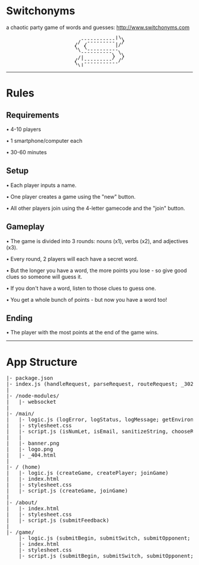 # Switchonyms

a chaotic party game of words and guesses: http://www.switchonyms.com

<pre style='line-height: 0.5; text-align: center'>
             |\ 
  -----------  \
 /  ---------  /
/  /         |/ 
\  \            
 \  ----------  
  ----------  \ 
            \  \
 /|         /  /
/  ---------  / 
\  -----------  
 \|             
</pre>
<hr>

# Rules


## Requirements

• 4-10 players

• 1 smartphone/computer each

• 30-60 minutes



## Setup

• Each player inputs a name.

• One player creates a game using the "new" button.

• All other players join using the 4-letter gamecode and the "join" button.



## Gameplay

• The game is divided into 3 rounds: nouns (x1), verbs (x2), and adjectives (x3).

• Every round, 2 players will each have a secret word.

• But the longer you have a word, the more points you lose - so give good clues so someone will guess it.

• If you don't have a word, listen to those clues to guess one.

• You get a whole bunch of points - but now you have a word too!



## Ending

• The player with the most points at the end of the game wins.




<hr>

# App Structure

<pre>
|- package.json
|- index.js (handleRequest, parseRequest, routeRequest; _302, _403, _404; handleSocket, parseSocket, routeSocket; _400)
|
|- /node-modules/
|   |- websocket
|
|- /main/
|   |- logic.js (logError, logStatus, logMessage; getEnvironment, getAsset, getWord; isNumLet, isBot; renderHTML; generateRandom, chooseRandom, sortRandom; sanitizeString; determineSession, cleanDatabase)
|   |- stylesheet.css
|   |- script.js (isNumLet, isEmail, sanitizeString, chooseRandom; displayError, buildWords, animateWords; sendPost, createSocket)
|   |
|   |- banner.png
|   |- logo.png
|   |- _404.html
|
|- / (home)
|   |- logic.js (createGame, createPlayer; joinGame)
|   |- index.html
|   |- stylesheet.css
|   |- script.js (createGame, joinGame)
|
|- /about/
|   |- index.html
|   |- stylesheet.css
|   |- script.js (submitFeedback)
|
|- /game/
    |- logic.js (submitBegin, submitSwitch, submitOpponent; addPlayer, removePlayer, resetPlayer, createPointsdown; assignWord, guessWord; beginCountdown, beginGuessing, beginVictory)
    |- index.html
    |- stylesheet.css
    |- script.js (submitBegin, submitSwitch, submitOpponent; receivePost, receiveOpponent)
</pre>
